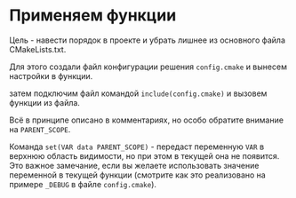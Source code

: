 # Применяем функции

Цель - навести порядок в проекте и убрать лишнее из основного файла CMakeLists.txt.

Для этого создали файл конфигурации решения ``config.cmake`` и вынесем настройки в функции.

затем подключим файл командой ``include(config.cmake)`` и вызовем функции из файла.

Всё в принципе описано в комментариях, но особо обратите внимание на ``PARENT_SCOPE``.

Команда ``set(VAR data PARENT_SCOPE)`` - передаст переменную ``VAR`` в верхнюю область видимости, но при этом в текущей она не появится.
Это важное замечание, если вы желаете использовать значение переменной в текущей функции (смотрите как это реализовано на примере ``_DEBUG`` в файле ``config.cmake``).



